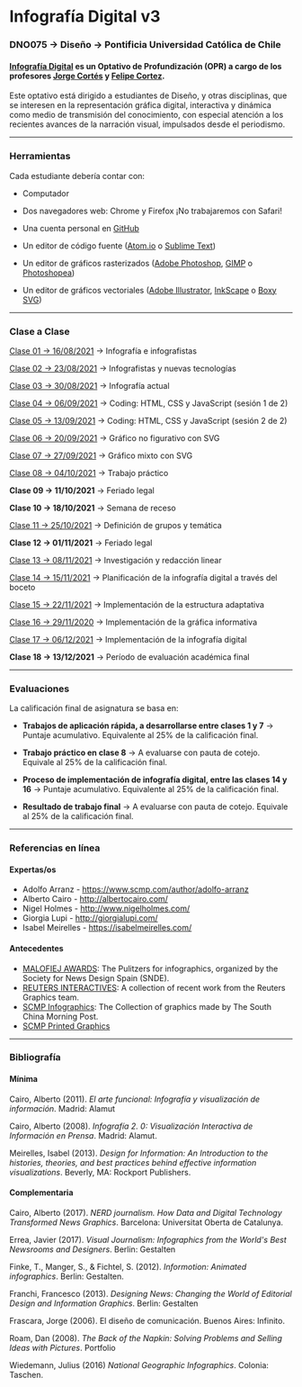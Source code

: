 # Infografía Digital v3

### DNO075 → Diseño → Pontificia Universidad Católica de Chile

#### [Infografía Digital](http://catalogo.uc.cl/index.php?tmpl=component&option=com_catalogo&view=programa&sigla=dno075) es un Optativo de Profundización (OPR) a cargo de los profesores [Jorge Cortés](https://cargocollective.com/jorgelcortes/) y [Felipe Cortez](http://faco.cl/).

Este optativo está dirigido a estudiantes de Diseño, y otras disciplinas, que se interesen en la representación gráfica digital, interactiva y dinámica como medio de transmisión del conocimiento, con especial atención a los recientes avances de la narración visual, impulsados desde el periodismo.

- - - - - - - - - -

### Herramientas

Cada estudiante debería contar con:

- Computador

- Dos navegadores web: Chrome y Firefox ¡No trabajaremos con Safari!

- Una cuenta personal en [GitHub](https://github.com/join)

- Un editor de código fuente ([Atom.io](https://atom.io/) o [Sublime Text](https://www.sublimetext.com/))

- Un editor de gráficos rasterizados ([Adobe Photoshop](https://www.adobe.com/la/products/photoshop.html), [GIMP](https://www.gimp.org/) o [Photoshopea](https://www.photopea.com/))

- Un editor de gráficos vectoriales ([Adobe Illustrator](https://www.adobe.com/la/products/illustrator.html), [InkScape](https://inkscape.org/es/) o [Boxy SVG](https://boxy-svg.com/))


- - - - - - - - - -

### Clase a Clase

[Clase 01 → 16/08/2021](https://github.com/profesorfaco/dno075-2021-2/tree/main/clase-01) → Infografía e infografistas

[Clase 02 → 23/08/2021](https://github.com/profesorfaco/dno075-2021-2/tree/main/clase-02) → Infografistas y nuevas tecnologías

[Clase 03 → 30/08/2021](https://github.com/profesorfaco/dno075-2021-2/tree/main/clase-03) → Infografía actual

[Clase 04 → 06/09/2021](https://github.com/profesorfaco/dno075-2021-2/tree/main/clase-04) → Coding: HTML, CSS y JavaScript (sesión 1 de 2)

[Clase 05 → 13/09/2021](https://github.com/profesorfaco/dno075-2021-2/tree/main/clase-05) → Coding: HTML, CSS y JavaScript (sesión 2 de 2)

[Clase 06 → 20/09/2021](https://github.com/profesorfaco/dno075-2021-2/tree/main/clase-06) → Gráfico no figurativo con SVG

[Clase 07 → 27/09/2021](https://github.com/profesorfaco/dno075-2021-2/tree/main/clase-07) → Gráfico mixto con SVG

[Clase 08 → 04/10/2021](https://github.com/profesorfaco/dno075-2021-2/tree/main/clase-08) → Trabajo práctico

**Clase 09 → 11/10/2021** → Feriado legal 

**Clase 10 → 18/10/2021** → Semana de receso

[Clase 11 → 25/10/2021](https://github.com/profesorfaco/dno075-2021-2/tree/main/clase-11) → Definición de grupos y temática

**Clase 12 → 01/11/2021** → Feriado legal

[Clase 13 → 08/11/2021](https://github.com/profesorfaco/dno075-2021-1/tree/main/clase-13) → Investigación y redacción linear

[Clase 14 → 15/11/2021](https://github.com/profesorfaco/dno075-2021-1/tree/main/clase-14) → Planificación de la infografía digital a través del boceto

[Clase 15 → 22/11/2021](https://github.com/profesorfaco/dno075-2021-1/tree/main/clase-15) → Implementación de la estructura adaptativa

[Clase 16 → 29/11/2020](https://github.com/profesorfaco/dno075-2021-1/tree/main/clase-16) → Implementación de la gráfica informativa

[Clase 17 → 06/12/2021](https://github.com/profesorfaco/dno075-2021-1/tree/main/clase-17) → Implementación de la infografía digital

**Clase 18 → 13/12/2021** → Período de evaluación académica final

- - - - - - - - - -

### Evaluaciones

La calificación final de asignatura se basa en:

- **Trabajos de aplicación rápida, a desarrollarse entre clases 1 y 7** → Puntaje acumulativo. Equivalente al 25% de la calificación final. 

- **Trabajo práctico en clase 8** → A evaluarse con pauta de cotejo. Equivale al 25% de la calificación final.

- **Proceso de implementación de infografía digital, entre las clases 14 y 16** → Puntaje acumulativo. Equivalente al 25% de la calificación final. 

- **Resultado de trabajo final** → A evaluarse con pauta de cotejo. Equivale al 25% de la calificación final.


- - - - - - - - - - 

### Referencias en línea

#### Expertas/os

- Adolfo Arranz - https://www.scmp.com/author/adolfo-arranz
- Alberto Cairo - http://albertocairo.com/
- Nigel Holmes - http://www.nigelholmes.com/
- Giorgia Lupi - http://giorgialupi.com/ 
- Isabel Meirelles - https://isabelmeirelles.com/

#### Antecedentes

- [MALOFIEJ AWARDS](https://www.malofiejgraphics.com/): The Pulitzers for infographics, organized by the Society for News Design Spain (SNDE).
- [REUTERS INTERACTIVES](https://graphics.reuters.com/): A collection of recent work from the Reuters Graphics team.
- [SCMP Infographics](https://www.scmp.com/infographic/): The Collection of graphics made by The South China Morning Post.
- [SCMP Printed Graphics](https://multimedia.scmp.com/culture/article/SCMP-printed-graphics-memory/)

- - - - - - - - - -

### Bibliografía

#### Mínima

Cairo, Alberto (2011). *El arte funcional: Infografía y visualización de información*. Madrid: Alamut

Cairo, Alberto (2008). *Infografía 2. 0: Visualización Interactiva de Información en Prensa*. Madrid: Alamut.

Meirelles, Isabel (2013). *Design for Information: An Introduction to the histories, theories, and best practices behind effective information visualizations*. Beverly, MA: Rockport Publishers.

#### Complementaria

Cairo, Alberto (2017). *NERD journalism. How Data and Digital Technology Transformed News Graphics*. Barcelona: Universitat Oberta de Catalunya.

Errea, Javier (2017). *Visual Journalism: Infographics from the World's Best Newsrooms and Designers*. Berlin: Gestalten

Finke, T., Manger, S., & Fichtel, S. (2012). *Informotion: Animated infographics*. Berlin: Gestalten.

Franchi, Francesco (2013). *Designing News: Changing the World of Editorial Design and Information Graphics*. Berlin: Gestalten

Frascara, Jorge (2006). El diseño de comunicación. Buenos Aires: Infinito.

Roam, Dan (2008). *The Back of the Napkin: Solving Problems and Selling Ideas with Pictures*. Portfolio

Wiedemann, Julius (2016) *National Geographic Infographics*. Colonia: Taschen.
